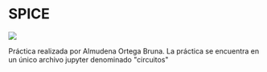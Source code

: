 # SPICE
![](https://startupsmagazine.co.uk/sites/default/files/2019-05/circuit.jpg)  

Práctica realizada por Almudena Ortega Bruna.
La práctica se encuentra en un único archivo jupyter denominado "circuitos"

